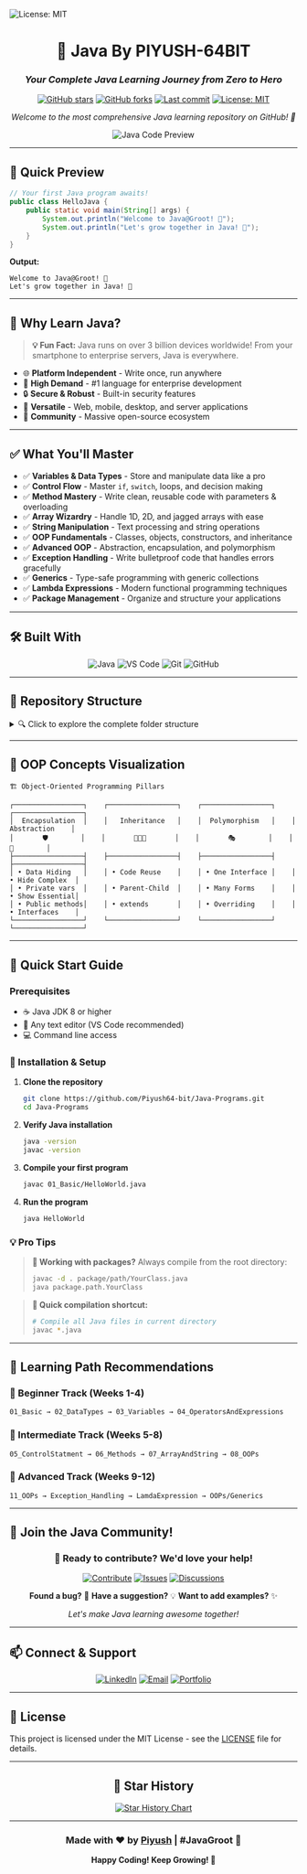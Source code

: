 ![License: MIT](https://img.shields.io/badge/License-MIT-yellow.svg)

<div align="center">

# 🌱 Java By PIYUSH-64BIT
### *Your Complete Java Learning Journey from Zero to Hero*

[![GitHub stars](https://img.shields.io/github/stars/Piyush64-bit/Java-Programs?style=for-the-badge&logo=github)](https://github.com/Piyush64-bit/Java-Programs/stargazers)
[![GitHub forks](https://img.shields.io/github/forks/Piyush64-bit/Java-Programs?style=for-the-badge&logo=github)](https://github.com/Piyush64-bit/Java-Programs/network)
[![Last commit](https://img.shields.io/github/last-commit/Piyush64-bit/Java-Programs?style=for-the-badge&logo=git)](https://github.com/Piyush64-bit/Java-Programs/commits/main)
[![License: MIT](https://img.shields.io/badge/License-MIT-yellow.svg?style=for-the-badge)](https://opensource.org/licenses/MIT)

*Welcome to the most comprehensive Java learning repository on GitHub! 🚀*

![Java Code Preview](https://img.shields.io/badge/Java-ED8B00?style=for-the-badge&logo=java&logoColor=white)

</div>

---

## 🎯 Quick Preview

```java
// Your first Java program awaits!
public class HelloJava {
    public static void main(String[] args) {
        System.out.println("Welcome to Java@Groot! 🌱");
        System.out.println("Let's grow together in Java! 🚀");
    }
}
```

**Output:**
```
Welcome to Java@Groot! 🌱
Let's grow together in Java! 🚀
```

---

## 🚀 Why Learn Java?

> **💡 Fun Fact:** Java runs on over 3 billion devices worldwide! From your smartphone to enterprise servers, Java is everywhere.

- 🌐 **Platform Independent** - Write once, run anywhere
- 💼 **High Demand** - #1 language for enterprise development
- 🔒 **Secure & Robust** - Built-in security features
- 📱 **Versatile** - Web, mobile, desktop, and server applications
- 🤝 **Community** - Massive open-source ecosystem

---

## ✅ What You'll Master

- ✅ **Variables & Data Types** - Store and manipulate data like a pro
- ✅ **Control Flow** - Master `if`, `switch`, loops, and decision making
- ✅ **Method Mastery** - Write clean, reusable code with parameters & overloading
- ✅ **Array Wizardry** - Handle 1D, 2D, and jagged arrays with ease
- ✅ **String Manipulation** - Text processing and string operations
- ✅ **OOP Fundamentals** - Classes, objects, constructors, and inheritance
- ✅ **Advanced OOP** - Abstraction, encapsulation, and polymorphism
- ✅ **Exception Handling** - Write bulletproof code that handles errors gracefully
- ✅ **Generics** - Type-safe programming with generic collections
- ✅ **Lambda Expressions** - Modern functional programming techniques
- ✅ **Package Management** - Organize and structure your applications

---

## 🛠️ Built With

<div align="center">

![Java](https://img.shields.io/badge/Java-ED8B00?style=for-the-badge&logo=java&logoColor=white)
![VS Code](https://img.shields.io/badge/VS%20Code-007ACC?style=for-the-badge&logo=visual-studio-code&logoColor=white)
![Git](https://img.shields.io/badge/Git-F05032?style=for-the-badge&logo=git&logoColor=white)
![GitHub](https://img.shields.io/badge/GitHub-181717?style=for-the-badge&logo=github&logoColor=white)

</div>

---

## 📂 Repository Structure

<details>
<summary>🔍 Click to explore the complete folder structure</summary>

```
Java@Groot/
├── 📁 01_Basic/                     → Hello World & Java Fundamentals
│   └── 🧪 Practice-Set/             → Hands-on mini programs
├── 📁 02_DataTypes/                 → Primitive, Reference, String demos
├── 📁 03_Variables/                 → Scope, Declaration, Initialization
├── 📁 04_OperatorsAndExpressions/   → Arithmetic, Logical, Bitwise ops
│   └── 🧠 PracticeProblem/          → Real-world operator challenges
├── 📁 05_ControlStatment/           → if/else, loops, switch mastery 💡
│   └── 🎮 QuizeGame/                → Interactive console game project
├── 📁 06_Methods/                   → Parameters, Return values, Overloading
│   └── 🔢 Practice_Project/         → Grade Manager application
├── 📁 07_ArrayAndString/            → 1D/2D Arrays, String manipulation
├── 📁 08_OOPs/                      → Core OOP concepts
│   ├── 🧱 Abstraction/              → Abstract classes & interfaces
│   ├── 🛡️ Encapsulation/            → Data hiding & access control
│   ├── 🧪 first/                    → Basic OOP examples
│   ├── ⚙️ Second/                   → Intermediate OOP concepts
│   └── 🚗 Third/                    → Advanced OOP patterns
├── 📁 09_ArrayAndString/            → Advanced array operations
│   └── 📋 ArrayList/                → Dynamic collections
├── 📁 10_String/                    → Comprehensive string operations 🧵
├── 📁 11_OOPs/                      → Deep dive into OOP
│   ├── 👨‍👩‍👧 inheritance/           → Inheritance & polymorphism
│   ├── 🧠 OOPs1/                    → Core OOP principles
│   ├── 🧬 OOPs2/                    → Advanced OOP concepts
│   ├── 🧪 OOPs3/                    → Expert-level OOP
│   │   └── 📚 Intro/                → OOP introduction
│   └── 💼 OwnPractise/              → Self-practice exercises
├── 📁 Exception_Handling/           → Try-catch, custom exceptions ⚠️
├── 📁 LamdaExpression/              → Functional programming 🔗
├── 📁 OOPs/                         → Advanced OOP concepts
│   └── 🧬 Generics/                 → Type-safe generic programming
└── 📁 SelfQuestions/                → Challenge yourself! 🧠
    └── 🧪 01_BasicQuestions/        → Fundamental programming challenges
        └── 🧪 PublicPrivate/        → Access modifier practice
```

</details>

---

## 🎨 OOP Concepts Visualization

```
🏗️ Object-Oriented Programming Pillars

┌─────────────────┐    ┌─────────────────┐    ┌─────────────────┐    ┌─────────────────┐
│  Encapsulation  │    │   Inheritance   │    │  Polymorphism   │    │  Abstraction    │
│       🛡️        │    │       👨‍👩‍👧       │    │       🎭        │    │       🧱        │
├─────────────────┤    ├─────────────────┤    ├─────────────────┤    ├─────────────────┤
│ • Data Hiding   │    │ • Code Reuse    │    │ • One Interface │    │ • Hide Complex  │
│ • Private vars  │    │ • Parent-Child  │    │ • Many Forms    │    │ • Show Essential│
│ • Public methods│    │ • extends       │    │ • Overriding    │    │ • Interfaces    │
└─────────────────┘    └─────────────────┘    └─────────────────┘    └─────────────────┘
```

---

## 🚀 Quick Start Guide

### Prerequisites
- ☕ Java JDK 8 or higher
- 📝 Any text editor (VS Code recommended)
- 💻 Command line access

### 🔧 Installation & Setup

1. **Clone the repository**
   ```bash
   git clone https://github.com/Piyush64-bit/Java-Programs.git
   cd Java-Programs
   ```

2. **Verify Java installation**
   ```bash
   java -version
   javac -version
   ```

3. **Compile your first program**
   ```bash
   javac 01_Basic/HelloWorld.java
   ```

4. **Run the program**
   ```bash
   java HelloWorld
   ```

### 💡 Pro Tips

> **🎯 Working with packages?** Always compile from the root directory:
> ```bash
> javac -d . package/path/YourClass.java
> java package.path.YourClass
> ```

> **🔄 Quick compilation shortcut:**
> ```bash
> # Compile all Java files in current directory
> javac *.java
> ```

---

## 🎯 Learning Path Recommendations

### 🥇 Beginner Track (Weeks 1-4)
```
01_Basic → 02_DataTypes → 03_Variables → 04_OperatorsAndExpressions
```

### 🥈 Intermediate Track (Weeks 5-8)
```
05_ControlStatment → 06_Methods → 07_ArrayAndString → 08_OOPs
```

### 🥉 Advanced Track (Weeks 9-12)
```
11_OOPs → Exception_Handling → LamdaExpression → OOPs/Generics
```

---

## 🤝 Join the Java Community!

<div align="center">

### 🌟 **Ready to contribute? We'd love your help!**

[![Contribute](https://img.shields.io/badge/Contribute-Welcome-brightgreen?style=for-the-badge&logo=github)](https://github.com/Piyush64-bit/Java-Programs/blob/main/CONTRIBUTING.md)
[![Issues](https://img.shields.io/badge/Issues-Help%20Wanted-red?style=for-the-badge&logo=github)](https://github.com/Piyush64-bit/Java-Programs/issues)
[![Discussions](https://img.shields.io/badge/Discussions-Join%20Now-blue?style=for-the-badge&logo=github)](https://github.com/Piyush64-bit/Java-Programs/discussions)

**Found a bug?** 🐛 **Have a suggestion?** 💡 **Want to add examples?** ✨

*Let's make Java learning awesome together!*

</div>

---

## 📫 Connect & Support

<div align="center">

[![LinkedIn](https://img.shields.io/badge/LinkedIn-Connect-0077B5?style=for-the-badge&logo=linkedin)](https://www.linkedin.com/in/piyush64bit)
[![Email](https://img.shields.io/badge/Email-Contact-EA4335?style=for-the-badge&logo=gmail)](mailto:piiyush.sonii@outlook.com)
[![Portfolio](https://img.shields.io/badge/Portfolio-Visit-000000?style=for-the-badge&logo=vercel)](https://piyushportfolio.live)

</div>

---

## 📄 License

This project is licensed under the MIT License - see the [LICENSE](LICENSE) file for details.

---

<div align="center">

## 🌟 Star History

[![Star History Chart](https://api.star-history.com/svg?repos=Piyush64-bit/Java-Programs&type=Date)](https://star-history.com/#Piyush64-bit/Java-Programs&Date)

---

### Made with ❤️ by [Piyush](https://github.com/Piyush64-bit) | #JavaGroot 🌱

**Happy Coding! Keep Growing! 🚀**

</div>


